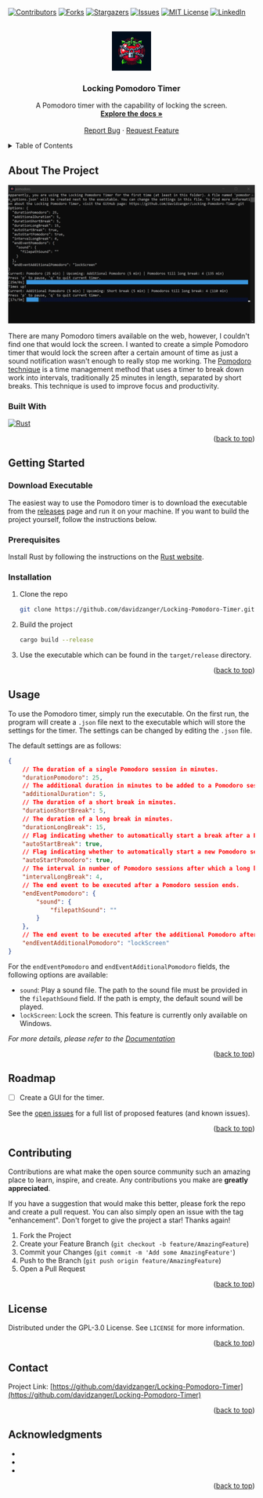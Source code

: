 <!-- Improved compatibility of back to top link: See: https://github.com/othneildrew/Best-README-Template/pull/73 -->
<a name="readme-top"></a>
<!--
*** Thanks for checking out the Best-README-Template. If you have a suggestion
*** that would make this better, please fork the repo and create a pull request
*** or simply open an issue with the tag "enhancement".
*** Don't forget to give the project a star!
*** Thanks again! Now go create something AMAZING! :D
-->



<!-- PROJECT SHIELDS -->
<!--
*** I'm using markdown "reference style" links for readability.
*** Reference links are enclosed in brackets [ ] instead of parentheses ( ).
*** See the bottom of this document for the declaration of the reference variables
*** for contributors-url, forks-url, etc. This is an optional, concise syntax you may use.
*** https://www.markdownguide.org/basic-syntax/#reference-style-links
-->
[![Contributors][contributors-shield]][contributors-url] [![Forks][forks-shield]][forks-url] [![Stargazers][stars-shield]][stars-url] [![Issues][issues-shield]][issues-url] [![MIT License][license-shield]][license-url] [![LinkedIn][linkedin-shield]][linkedin-url]



<!-- PROJECT LOGO -->
<br />
<div align="center">
  <a href="https://github.com/davidzanger/Locking-Pomodoro-Timer">
    <img src="assets/pomodoro.webp" alt="Logo" width="80" height="80">
  </a>

<h3 align="center">Locking Pomodoro Timer</h3>

  <p align="center">
    A Pomodoro timer with the capability of locking the screen.
    <br />
    <a href="TODO"><strong>Explore the docs »</strong></a>
    <br />
    <br />
    <a href="https://github.com/davidzanger/Locking-Pomodoro-Timer/issues/new?labels=bug&template=bug-report---.md">Report Bug</a>
    ·
    <a href="https://github.com/davidzanger/Locking-Pomodoro-Timer/issues/new?labels=enhancement&template=feature-request---.md">Request Feature</a>
  </p>
</div>



<!-- TABLE OF CONTENTS -->
<details>
  <summary>Table of Contents</summary>
  <ol>
    <li>
      <a href="#about-the-project">About The Project</a>
      <ul>
        <li><a href="#built-with">Built With</a></li>
      </ul>
    </li>
    <li>
      <a href="#getting-started">Getting Started</a>
      <ul>
        <li><a href="#prerequisites">Prerequisites</a></li>
        <li><a href="#installation">Installation</a></li>
      </ul>
    </li>
    <li><a href="#usage">Usage</a></li>
    <li><a href="#roadmap">Roadmap</a></li>
    <li><a href="#contributing">Contributing</a></li>
    <li><a href="#license">License</a></li>
    <li><a href="#contact">Contact</a></li>
    <li><a href="#acknowledgments">Acknowledgments</a></li>
  </ol>
</details>

<!-- ABOUT THE PROJECT -->
## About The Project

![Pomodoro Screen Shot](assets/pomodoro_sample.png)

There are many Pomodoro timers available on the web, however, I couldn't find one that would lock the screen. I wanted to create a simple Pomodoro timer that would lock the screen after a certain amount of time as just a sound notification wasn't enough to really stop me working.
The [Pomodoro technique](https://en.wikipedia.org/wiki/Pomodoro_Technique) is a time management method that uses a timer to break down work into intervals, traditionally 25 minutes in length, separated by short breaks. This technique is used to improve focus and productivity.

### Built With

[![Rust][Rust]][Rust-url]

<p align="right">(<a href="#readme-top">back to top</a>)</p>

<!-- GETTING STARTED -->
## Getting Started

### Download Executable

The easiest way to use the Pomodoro timer is to download the executable from the [releases](TODO) page and run it on your machine.
If you want to build the project yourself, follow the instructions below.

### Prerequisites

Install Rust by following the instructions on the [Rust website](https://www.rust-lang.org/tools/install).

### Installation

1. Clone the repo

   ```sh
   git clone https://github.com/davidzanger/Locking-Pomodoro-Timer.git
   ```

2. Build the project

   ```sh
   cargo build --release
   ```

3. Use the executable which can be found in the `target/release` directory.

<p align="right">(<a href="#readme-top">back to top</a>)</p>



<!-- USAGE EXAMPLES -->
## Usage

To use the Pomodoro timer, simply run the executable. On the first run, the program will create a `.json` file next to the executable which will store the settings for the timer. The settings can be changed by editing the `.json` file.

The default settings are as follows:

```json	
{
    // The duration of a single Pomodoro session in minutes.
    "durationPomodoro": 25,
    // The additional duration in minutes to be added to a Pomodoro session when it is over.
    "additionalDuration": 5,
    // The duration of a short break in minutes.
    "durationShortBreak": 5,
    // The duration of a long break in minutes.
    "durationLongBreak": 15,
    // Flag indicating whether to automatically start a break after a Pomodoro session ends.
    "autoStartBreak": true,
    // Flag indicating whether to automatically start a new Pomodoro session after a break ends.
    "autoStartPomodoro": true,
    // The interval in number of Pomodoro sessions after which a long break should be taken.
    "intervalLongBreak": 4,
    // The end event to be executed after a Pomodoro session ends.
    "endEventPomodoro": {
        "sound": {
            "filepathSound": ""
        }
    },
    // The end event to be executed after the additional Pomodoro after a Pomodoro session ends.
    "endEventAdditionalPomodoro": "lockScreen"
}
```

For the `endEventPomodoro` and `endEventAdditionalPomodoro` fields, the following options are available:

- `sound`: Play a sound file. The path to the sound file must be provided in the `filepathSound` field. If the path is empty, the default sound will be played.
- `lockScreen`: Lock the screen. This feature is currently only available on Windows.

_For more details, please refer to the [Documentation](TODO)_

<p align="right">(<a href="#readme-top">back to top</a>)</p>

<!-- ROADMAP -->
## Roadmap

- [ ] Create a GUI for the timer.

See the [open issues](https://github.com/davidzanger/Locking-Pomodoro-Timer/issues) for a full list of proposed features (and known issues).

<p align="right">(<a href="#readme-top">back to top</a>)</p>



<!-- CONTRIBUTING -->
## Contributing

Contributions are what make the open source community such an amazing place to learn, inspire, and create. Any contributions you make are **greatly appreciated**.

If you have a suggestion that would make this better, please fork the repo and create a pull request. You can also simply open an issue with the tag "enhancement".
Don't forget to give the project a star! Thanks again!

1. Fork the Project
2. Create your Feature Branch (`git checkout -b feature/AmazingFeature`)
3. Commit your Changes (`git commit -m 'Add some AmazingFeature'`)
4. Push to the Branch (`git push origin feature/AmazingFeature`)
5. Open a Pull Request

<p align="right">(<a href="#readme-top">back to top</a>)</p>

<!-- LICENSE -->
## License

Distributed under the GPL-3.0 License. See `LICENSE` for more information.

<p align="right">(<a href="#readme-top">back to top</a>)</p>

<!-- CONTACT -->
## Contact

Project Link: [https://github.com/davidzanger/Locking-Pomodoro-Timer](https://github.com/davidzanger/Locking-Pomodoro-Timer)

<p align="right">(<a href="#readme-top">back to top</a>)</p>

<!-- ACKNOWLEDGMENTS -->
## Acknowledgments

* []()
* []()
* []()

<p align="right">(<a href="#readme-top">back to top</a>)</p>

<!-- MARKDOWN LINKS & IMAGES -->
<!-- https://www.markdownguide.org/basic-syntax/#reference-style-links -->
[contributors-shield]: https://img.shields.io/github/contributors/davidzanger/Locking-Pomodoro-Timer.svg?style=for-the-badge
[contributors-url]: https://github.com/davidzanger/Locking-Pomodoro-Timer/graphs/contributors
[forks-shield]: https://img.shields.io/github/forks/davidzanger/Locking-Pomodoro-Timer.svg?style=for-the-badge
[forks-url]: https://github.com/davidzanger/Locking-Pomodoro-Timer/network/members
[stars-shield]: https://img.shields.io/github/stars/davidzanger/Locking-Pomodoro-Timer.svg?style=for-the-badge
[stars-url]: https://github.com/davidzanger/Locking-Pomodoro-Timer/stargazers
[issues-shield]: https://img.shields.io/github/issues/davidzanger/Locking-Pomodoro-Timer.svg?style=for-the-badge
[issues-url]: https://github.com/davidzanger/Locking-Pomodoro-Timer/issues
[license-shield]: https://img.shields.io/github/license/davidzanger/Locking-Pomodoro-Timer.svg?style=for-the-badge
[license-url]: https://github.com/davidzanger/Locking-Pomodoro-Timer/blob/master/LICENSE.txt
[linkedin-shield]: https://img.shields.io/badge/-LinkedIn-black.svg?style=for-the-badge&logo=linkedin&colorB=555
[linkedin-url]: https://linkedin.com/in/david-zanger-8a4340137
[Rust]: https://img.shields.io/badge/Rust-000000?style=for-the-badge&logo=rust&logoColor=white
[Rust-url]: https://www.rust-lang.org/

